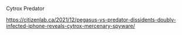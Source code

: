 Cytrox Predator

https://citizenlab.ca/2021/12/pegasus-vs-predator-dissidents-doubly-infected-iphone-reveals-cytrox-mercenary-spyware/

